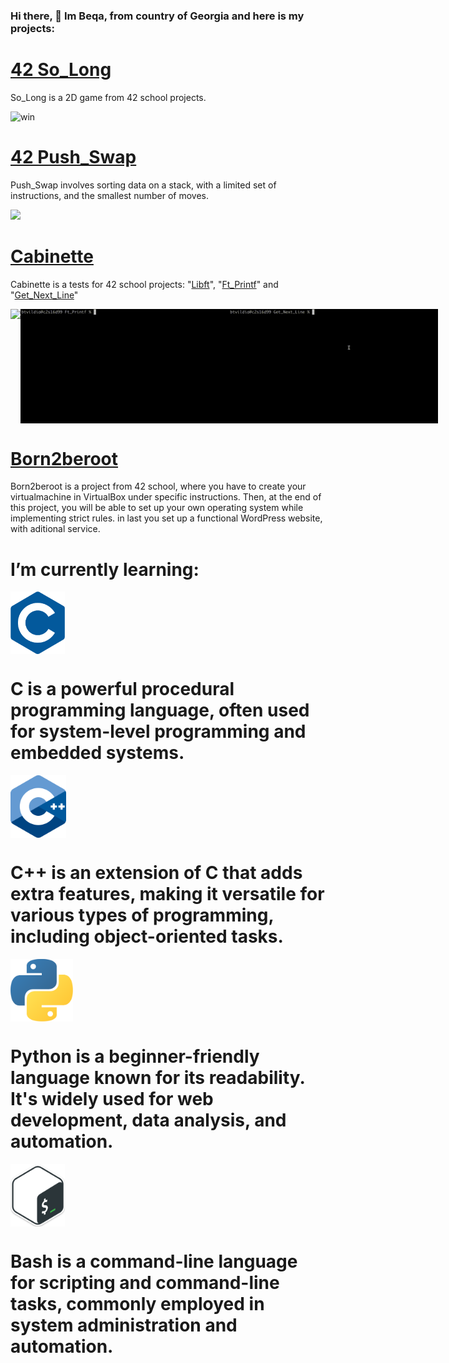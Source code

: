 ### Hi there, 👋 Im Beqa, from country of Georgia and here is my projects:


# [42 So_Long](https://github.com/BEQSONA-cmd/So_Long)
So_Long is a 2D game from 42 school projects.

![win](https://github.com/BEQSONA-cmd/So_Long/assets/133658192/72a974c0-d183-4a4c-a762-e87ce6636231)

# [42 Push_Swap](https://github.com/BEQSONA-cmd/Push_Swap)
Push_Swap involves sorting data on a stack, with a limited set of instructions, and the smallest number of moves.

<img src="https://github.com/BEQSONA-cmd/Push_Swap/assets/133658192/fb57ca28-fa47-4339-8bfc-6dbd4aa1ba4f" width="600">


# [Cabinette](https://github.com/BEQSONA-cmd/Cabinette)
Cabinette is a tests for 42 school projects: "[Libft](https://github.com/BEQSONA-cmd/Libft)", "[Ft_Printf](https://github.com/BEQSONA-cmd/Ft_Printf)" and "[Get_Next_Line](https://github.com/BEQSONA-cmd/Get_Next_Line)"
<div style="display: flex;">
    <img src="https://github.com/BEQSONA-cmd/Cabinette/blob/master/Gifs/Libft.gif" width="334">
    <img src="https://github.com/BEQSONA-cmd/Cabinette/blob/master/Gifs/Ft_Printf.gif" width="334">
    <img src="https://github.com/BEQSONA-cmd/Cabinette/blob/master/Gifs/Get_Next_Line.gif" width="334">
</div>

# [Born2beroot](https://github.com/BEQSONA-cmd/Born2beroot)
Born2beroot is a project from 42 school, where you have to create your virtualmachine in VirtualBox under specific instructions. Then, at the end of this project, you will be able to set up your own operating system while implementing strict rules. in last you set up a functional WordPress website, with aditional service.


# I’m currently learning:
<a href="URL_REDIRECT" target="blank"><img align="center" src="https://github.com/BEQSONA-cmd/BEQSONA-cmd/blob/main/C.png" height="100" /></a>
# C is a powerful procedural programming language, often used for system-level programming and embedded systems.
<a href="URL_REDIRECT" target="blank"><img align="center" src="https://github.com/BEQSONA-cmd/BEQSONA-cmd/blob/main/C%2B%2B.png" height="100" /></a>
# C++ is an extension of C that adds extra features, making it versatile for various types of programming, including object-oriented tasks.
<a href="URL_REDIRECT" target="blank"><img align="center" src="https://github.com/BEQSONA-cmd/BEQSONA-cmd/blob/main/Python.png" height="100" /></a>
# Python is a beginner-friendly language known for its readability. It's widely used for web development, data analysis, and automation.
<a href="URL_REDIRECT" target="blank"><img align="center" src="https://github.com/BEQSONA-cmd/BEQSONA-cmd/blob/main/Bash.png" height="100" /></a>
# Bash is a command-line language for scripting and command-line tasks, commonly employed in system administration and automation.

<!--

- 🔭 I’m currently working on ...
- 🌱 I’m currently learning ...
- 👯 I’m looking to collaborate on ...
- 🤔 I’m looking for help with ...
- 💬 Ask me about ...
- 📫 How to reach me: ...
- 😄 Pronouns: ...
- ⚡ Fun fact: ...
-->
